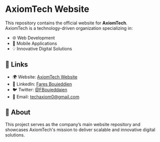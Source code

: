 # AxiomTech Website

This repository contains the official website for **AxiomTech**.  
AxiomTech is a technology-driven organization specializing in:

- 🌐 Web Development  
- 📱 Mobile Applications  
- 💡 Innovative Digital Solutions  

## 🔗 Links
- 🌍 Website: [AxiomTech Website](https://risexiom.github.io/xiomtech-website/)  
- 💼 LinkedIn: [Fares Boujeddien](https://www.linkedin.com/in/fares-boujeddien-b28115384?utm_source=share&utm_campaign=share_via&utm_content=profile&utm_medium=android_app)  
- 🐦 Twitter: [@FBoujeddaien](https://x.com/FBoujeddaien?t=-UaA7GgJH2CXKoV_KTsK-g&s=09)  
- 📧 Email: techaxiom0@gmail.com  

## 📌 About
This project serves as the company’s main website repository and showcases AxiomTech's mission to deliver scalable and innovative digital solutions.
